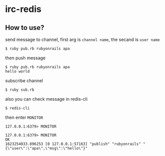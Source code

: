 # irc-redis

## How to use?

send message to channel, first arg is `channel name`, the secand is `user name`
```
$ ruby pub.rb rubyonrails apa
```

then push message

```
$ ruby pub.rb rubyonrails apa
hello world
```

subscribe channel
```
$ ruby sub.rb
```

also you can check message in redis-cli
```
$ redis-cli
```

then enter `MONITOR`

```
127.0.0.1:6379> MONITOR
```

```
127.0.0.1:6379> MONITOR
OK
1623254033.896253 [0 127.0.0.1:57163] "publish" "rubyonrails" "{\"user\":\"apa\",\"msg\":\"hello\"}"
```
